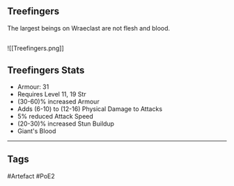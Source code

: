 ## Treefingers
The largest beings on Wraeclast
are not flesh and blood.
##
![[Treefingers.png]]
## Treefingers Stats
- Armour: 31
- Requires Level 11, 19 Str
- (30-60)% increased Armour
- Adds (6-10) to (12-16) Physical Damage to Attacks
- 5% reduced Attack Speed
- (20-30)% increased Stun Buildup
- Giant's Blood


---
## Tags
#Artefact
#PoE2